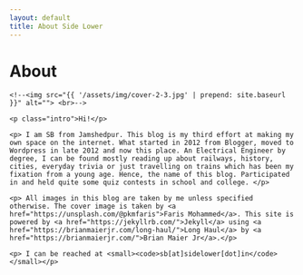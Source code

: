 ```yaml
---
layout: default
title: About Side Lower
---
```


<div class="post">
	<h1 class="pageTitle">About</h1>
	
	<!--<img src="{{ '/assets/img/cover-2-3.jpg' | prepend: site.baseurl }}" alt=""> <br>-->
	
	<p class="intro">Hi!</p>
	
	<p> I am SB from Jamshedpur. This blog is my third effort at making my own space on the internet. What started in 2012 from Blogger, moved to Wordpress in late 2012 and now this place. An Electrical Engineer by degree, I can be found mostly reading up about railways, history, cities, everyday trivia or just travelling on trains which has been my fixation from a young age. Hence, the name of this blog. Participated in and held quite some quiz contests in school and college. </p>
	
	<p> All images in this blog are taken by me unless specified otherwise. The cover image is taken by <a href="https://unsplash.com/@pkmfaris">Faris Mohammed</a>. This site is powered by <a href="https://jekyllrb.com/">Jekyll</a> using <a href="https://brianmaierjr.com/long-haul/">Long Haul</a> by <a href="https://brianmaierjr.com/">Brian Maier Jr</a>.</p>
	
	<p> I can be reached at <small><code>sb[at]sidelower[dot]in</code></small></p>
	
</div>
